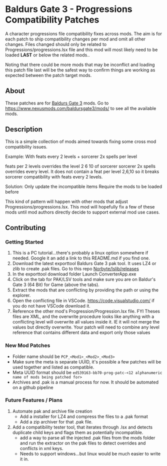 # Baldurs Gate 3 - Progressions Compatibility Patches

A character progressions file compatibility fixes across mods. The aim is for each patch to ship compatibility changes per mod and omit all other changes. Files changed should only be related to Progressions/progressions.lsx file and this mod will most likely need to be loaded __LAST__ or below the related mods..

Noting that there could be more mods that may be inconflict and loading this patch file last will be the safest way to confirm things are working as expected between the patch target mods.

## About

These patches are for [Baldurs Gate 3](https://baldursgate3.game/) mods. Go to https://www.nexusmods.com/baldursgate3/mods/ to see all the available mods.

## Description

This is a simple collection of mods aimed towards fixing some cross mod compatibility issues.

Example: With feats every 2 levels + sorcerer 2x spells per level

feats per 2 levels overrides the level 2 6 10 of sorcerer
sorcerer 2x spells overrides every level. It does not contain a feat per level 2,6,10 so it breaks sorcerer compatibility with feats every 2 levels.

Solution:
Only update the incompatible items
Require the mods to be loaded before

This kind of pattern will happen with other mods that adjust Progressions/progressions.lsx. This mod will hopefully fix a few of these mods until mod authors directly decide to support external mod use cases.


## Contributing

### Getting Started

1. This is a PC tutorial...there's probably a linux option somewhere if needed. Google it an add a link to this README.md if you find one.
2. Download the latest exporttool Baldurs Gate 3 pak tool. It uses LZ4 or zlib to create .pak files. Go to this repo [Norbyte/lslib/releases](https://github.com/Norbyte/lslib/releases)
3. In the exporttool download folder Launch ConverterApp.exe
4. Click on the tab for PAK/LSV tools and make sure you are on Baldur's Gate 3 (64 Bit) for Game (above the tabs).
6. Extract the mods that are conflicting by providing the path or using the explorer.
7. Open the conflicting file in VSCode. https://code.visualstudio.com/ if you do not have VSCode download it.
8. Reference the other mod's Progression/Progression.lsx file. FYI Theses files are XML, and the overwrite procedure looks like anything with a conflicting level will overwrite all values inside it. IE it will not merge the values but directly overwrite. Your patch will need to combine any level reference that contains different data and export only those values


### New Mod Patches

- Folder name should be `PCP_<Mod1>_<Mod2>_<Mod3>`
- Make sure the meta is separate UUID, it's possible a few patches will be used together and listed as compatible.
- Meta UUID format should be `ed539163-bb70-prog-patc-<12 alphanumeric name of mods being patched for>`
- Archives and .pak is a manual process for now. It should be automated on a github pipeline

### Future Features / Plans

1. Automate pak and archive file creation
    - Add a installer for LZ4 and compress the files to a .pak format
    - Add a zip archiver for that .pak file.
2. Add a compatibility tester tool, that iterates through .lsx and detects duplicate child keys and flags them as potentially incompatible.
    - add a way to parse all the injected .pak files from the mods folder and run the extractor on the pak files to detect overrides and conflicts in xml keys.
    - Needs to support windows...but linux would be much easier to write it in.
